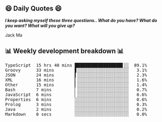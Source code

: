 ## 😄 Daily Quotes 😄

_**I keep asking myself these three questions.. What do you have? What do you want? What will you give up?**_

Jack Ma



## 📊 Weekly development breakdown 📊

<pre>TypeScript  15 hrs 40 mins ██████████████████▋░░  89.1%
Groovy      33 mins        ▋░░░░░░░░░░░░░░░░░░░░   3.1%
JSON        24 mins        ▍░░░░░░░░░░░░░░░░░░░░   2.3%
XML         16 mins        ▎░░░░░░░░░░░░░░░░░░░░   1.6%
Other       15 mins        ▎░░░░░░░░░░░░░░░░░░░░   1.4%
Bash        7 mins         ▏░░░░░░░░░░░░░░░░░░░░   0.7%
JavaScript  6 mins         ▏░░░░░░░░░░░░░░░░░░░░   0.6%
Properties  6 mins         ░░░░░░░░░░░░░░░░░░░░░   0.6%
Prolog      3 mins         ░░░░░░░░░░░░░░░░░░░░░   0.3%
Java        2 mins         ░░░░░░░░░░░░░░░░░░░░░   0.2%
Markdown    0 secs         ░░░░░░░░░░░░░░░░░░░░░   0.0%</pre>